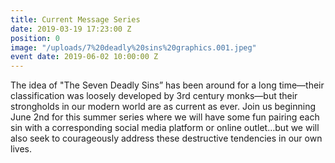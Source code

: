 ```yaml
---
title: Current Message Series
date: 2019-03-19 17:23:00 Z
position: 0
image: "/uploads/7%20deadly%20sins%20graphics.001.jpeg"
event date: 2019-06-02 10:00:00 Z
---
```


The idea of "The Seven Deadly Sins” has been around for a long time—their classification was loosely developed by 3rd century monks—but their strongholds in our modern world are as current as ever.  Join us beginning June 2nd for this summer series where we will have some fun pairing each sin with a corresponding social media platform or online outlet…but we will also seek to courageously address these destructive tendencies in our own lives.